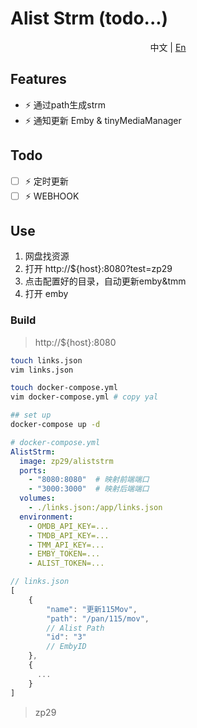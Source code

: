 # Alist Strm (todo...)

<p align="center">
  <span>中文 | <a href="./README.en.md">En</a></span>
</p>

## Features

+ ⚡️ 通过path生成strm
+ ⚡️ 通知更新 Emby & tinyMediaManager


## Todo 

- [ ] ⚡️ 定时更新
- [ ] ⚡️ WEBHOOK

## Use

1. 网盘找资源
2. 打开 http://${host}:8080?test=zp29
3. 点击配置好的目录，自动更新emby&tmm
4. 打开 emby

### Build

>  http://${host}:8080

```bash
touch links.json
vim links.json

touch docker-compose.yml
vim docker-compose.yml # copy yal

## set up
docker-compose up -d
```

```yml
# docker-compose.yml
AlistStrm:
  image: zp29/aliststrm
  ports:
    - "8080:8080"  # 映射前端端口
    - "3000:3000"  # 映射后端端口
  volumes:
    - ./links.json:/app/links.json
  environment:
    - OMDB_API_KEY=...
    - TMDB_API_KEY=...
    - TMM_API_KEY=...
    - EMBY_TOKEN=...
    - ALIST_TOKEN=...
```

```js
// links.json
[
    {
        "name": "更新115Mov",
        "path": "/pan/115/mov",
        // Alist Path
        "id": "3"
        // EmbyID
    },
    {
      ...
    }
]
```

> zp29